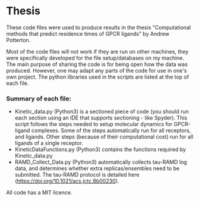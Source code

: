 # Thesis
These code files were used to produce results in the thesis "Computational methods that predict residence times of GPCR ligands" by Andrew Potterton.

Most of the code files will not work if they are run on other machines, they were specifically developed for the file setup/databases on my machine. The main purpose of sharing the code is for being open how the data was produced. However, one may adapt any parts of the code for use in one's own project. The python libraries used in the scripts are listed at the top of each file.

### Summary of each file:
- Kinetic_data.py (Python3) is a sectioned piece of code (you should run each section using an IDE that supports sectioning - like Spyder). This script follows the steps needed to setup molecular dynamics for GPCR-ligand complexes. Some of the steps automatically run for all receptors, and ligands. Other steps (because of their computational cost) run for all ligands of a single receptor.
- KineticDataFunctions.py (Python3) contains the functions required by Kinetic_data.py
- RAMD_Collect_Data.py (Python3) automatically collects tau-RAMD log data, and determines whether extra replicas/ensembles need to be submitted. The tau-RAMD protocol is detailed here (https://doi.org/10.1021/acs.jctc.8b00230). 


All code has a MIT licence.

